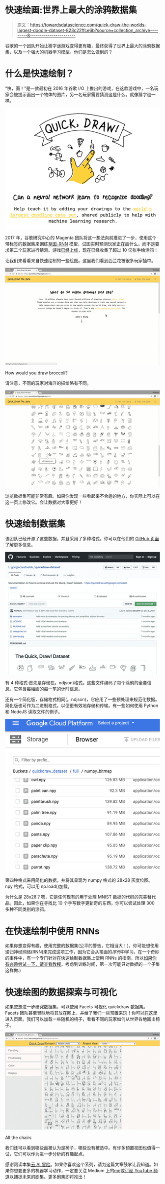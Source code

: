 # 快速绘画:世界上最大的涂鸦数据集

> 原文：<https://towardsdatascience.com/quick-draw-the-worlds-largest-doodle-dataset-823c22ffce6b?source=collection_archive---------8----------------------->

谷歌的一个团队开始让猜字谜游戏变得更有趣，最终获得了世界上最大的涂鸦数据集，以及一个强大的机器学习模型。他们是怎么做到的？

# 什么是快速绘制？

“快，画！”是一款最初在 2016 年谷歌 I/O 上推出的游戏，在这款游戏中，一名玩家会被提示画出一个物体的图片，另一名玩家需要猜测这是什么。就像猜字谜一样。

![](img/81b8c3fb027100a6ea52dd3540137b3d.png)

2017 年，谷歌研究中心的 Magenta 团队将这一想法向前推进了一步，使用这个带标签的数据集来训练[草图-RNN](https://magenta.tensorflow.org/assets/sketch_rnn_demo/index.html) 模型，试图实时预测玩家正在画什么，而不是要求第二个玩家进行猜测。游戏[已经上线](https://quickdraw.withgoogle.com/)，现在已经收集了超过 10 亿张手绘涂鸦！

让我们来看看来自快速绘制的一些绘图。这里我们看到西兰花被很多玩家抽中。

![](img/8f7a80200d7f249f7692b4f122ec3246.png)

How would you draw broccoli?

请注意，不同的玩家对海洋的描绘略有不同。

![](img/331a7c5ecffc912d271e3e83a61f2d74.png)

浏览数据集可能非常有趣。如果你发现一些看起来不合适的地方，你实际上可以在这一页上修改它。会让数据对大家更好！

# 快速绘制数据集

该团队已经开源了这些数据，并且采用了多种格式。你可以在他们的 [GitHub 页面](https://github.com/googlecreativelab/quickdraw-dataset)了解更多信息。

![](img/773284db22c2e852f570d826e472e3c5.png)

有 4 种格式:首先是存储在。ndjson)格式。这些文件编码了每个涂鸦的全套信息。它包含每幅画的每一笔的计时信息。

还有一个简化版，存储格式相同(。ndjson)，它应用了一些预处理来规范化数据。简化版也可作为二进制格式，以便更有效地存储和传输。有一些如何使用 Python 和 NodeJS 读取文件的例子。

![](img/568225c2e8efb4407c4e97574bf4a10d.png)

第四种格式采用简化的数据，并将其呈现为 numpy 格式的 28x28 灰度位图。npy 格式，可以用 np.load()加载。

为什么是 28x28？嗯，它是任何现有的用于处理 MNIST 数据的代码的完美替代品。因此，如果你在寻找比 10 个手写数字更新奇的东西，你可以尝试处理 300 多种不同类别的涂鸦。

# 在快速绘制中使用 RNNs

如果你想变得有趣，使用完整的数据集(公平的警告，它相当大！)，你可能想使用递归神经网络(RNN)来完成这项工作，因为它会从笔画的*序列*中学习。在一个奇妙的事件中，有一个专门针对在快速绘制数据集上使用 RNNs 的指南，所以[如果你有兴趣尝试一下，请查看教程](https://www.tensorflow.org/versions/master/tutorials/recurrent_quickdraw)。考虑到训练时间，第一次可能只对数据的一个子集这样做:)

# 快速绘图的数据探索与可视化

如果您想进一步研究数据集，可以使用 Facets 可视化 quickdraw 数据集。Facets 团队甚至冒昧地将其放在网上，并给了我们一些预置来玩！你可以[在这里](https://pair-code.github.io/facets/quickdraw.html)进入页面。我们可以加载一些随机的椅子，看看不同的玩家如何从世界各地画出椅子。

![](img/874c3908745b9a360f445824128c830b.png)

All the chairs

我们还可以看到哪些画被认为是椅子，哪些没有被选中。有许多预置视图也值得一试，它们可以作为进一步分析的有趣起点。

感谢阅读本集[云 AI 冒险](https://goo.gl/UC5usG)。如果你喜欢这个系列，请为这篇文章鼓掌让我知道。如果你想要更多的机器学习动作，一定要关注 Medium 上的[me](https://medium.com/@yufengg)或[订阅 YouTube 频道](https://goo.gl/S0AS51)以捕捉未来的剧集。更多剧集即将推出！